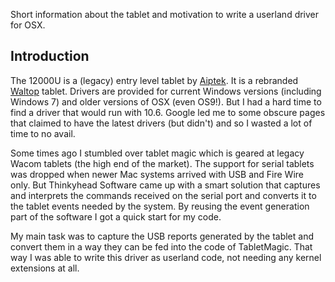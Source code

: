 Short information about the tablet and motivation to write a userland driver for OSX.

## Introduction ##

The 12000U is a (legacy) entry level tablet by [Aiptek](http://www.aiptek.eu). It is a rebranded [Waltop](http://www.waltop.com.tw) tablet. Drivers are provided for current Windows versions (including Windows 7) and older versions of OSX (even OS9!). But I had a hard time to find a driver that would run with 10.6. Google led me to some obscure pages that claimed to have the latest drivers (but didn't) and so I wasted a lot of time to no avail.

Some times ago I stumbled over tablet magic which is geared at legacy Wacom tablets (the high end of the market). The support for serial tablets was dropped when newer Mac systems arrived with USB and Fire Wire only. But Thinkyhead Software came up with a smart solution that captures and interprets the commands received on the serial port and converts it to the tablet events needed by the system. By reusing the event generation part of the software I got a quick start for my code.

My main task was to capture the USB reports generated by the tablet and convert them in a way they can be fed into the code of TabletMagic. That way I was able to write this driver as userland code, not needing any kernel extensions at all.